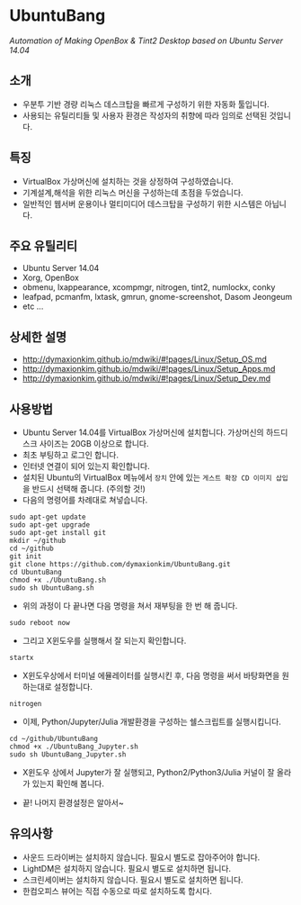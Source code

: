 # UbuntuBang
_Automation of Making OpenBox &amp; Tint2 Desktop based on Ubuntu Server 14.04_


## 소개
* 우분투 기반 경량 리눅스 데스크탑을 빠르게 구성하기 위한 자동화 툴입니다.
* 사용되는 유틸리티들 및 사용자 환경은 작성자의 취향에 따라 임의로 선택된 것입니다.


## 특징
* VirtualBox 가상머신에 설치하는 것을 상정하여 구성하였습니다.
* 기계설계,해석을 위한 리눅스 머신을 구성하는데 초점을 두었습니다.
* 일반적인 웹서버 운용이나 멀티미디어 데스크탑을 구성하기 위한 시스템은 아닙니다.


## 주요 유틸리티
* Ubuntu Server 14.04
* Xorg, OpenBox
* obmenu, lxappearance, xcompmgr, nitrogen, tint2, numlockx, conky
* leafpad, pcmanfm, lxtask, gmrun, gnome-screenshot, Dasom Jeongeum
* etc ...


## 상세한 설명
* http://dymaxionkim.github.io/mdwiki/#!pages/Linux/Setup_OS.md
* http://dymaxionkim.github.io/mdwiki/#!pages/Linux/Setup_Apps.md
* http://dymaxionkim.github.io/mdwiki/#!pages/Linux/Setup_Dev.md


## 사용방법
* Ubuntu Server 14.04를 VirtualBox 가상머신에 설치합니다.  가상머신의 하드디스크 사이즈는 20GB 이상으로 합니다.
* 최초 부팅하고 로그인 합니다.
* 인터넷 연결이 되어 있는지 확인합니다.
* 설치된 Ubuntu의 VirtualBox 메뉴에서 `장치` 안에 있는 `게스트 확장 CD 이미지 삽입`을 반드시 선택해 줍니다. (주의할 것!)
* 다음의 명령어를 차례대로 쳐넣습니다.
```
sudo apt-get update
sudo apt-get upgrade
sudo apt-get install git
mkdir ~/github
cd ~/github
git init
git clone https://github.com/dymaxionkim/UbuntuBang.git
cd UbuntuBang
chmod +x ./UbuntuBang.sh
sudo sh UbuntuBang.sh
```
* 위의 과정이 다 끝나면 다음 명령을 쳐서 재부팅을 한 번 해 줍니다.
```
sudo reboot now
```

* 그리고 X윈도우를 실행해서 잘 되는지 확인합니다.
```
startx
```

* X윈도우상에서 터미널 에뮬레이터를 실행시킨 후, 다음 명령을 써서 바탕화면을 원하는대로 설정합니다.
```
nitrogen
```

* 이제, Python/Jupyter/Julia 개발환경을 구성하는 쉘스크립트를 실행시킵니다.
```
cd ~/github/UbuntuBang
chmod +x ./UbuntuBang_Jupyter.sh
sudo sh UbuntuBang_Jupyter.sh
```

* X윈도우 상에서 Jupyter가 잘 실행되고, Python2/Python3/Julia 커널이 잘 올라가 있는지 확인해 봅니다.

* 끝!  나머지 환경설정은 알아서~



## 유의사항
* 사운드 드라이버는 설치하지 않습니다.  필요시 별도로 잡아주어야 합니다.
* LightDM은 설치하지 않습니다.  필요시 별도로 설치하면 됩니다.
* 스크린세이버는 설치하지 않습니다.  필요시 별도로 설치하면 됩니다.
* 한컴오피스 뷰어는 직접 수동으로 따로 설치하도록 합시다.

